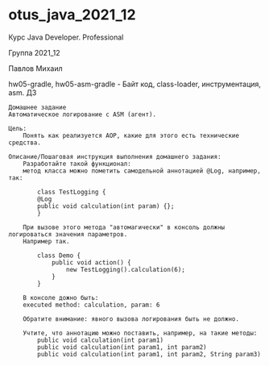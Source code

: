 # otus_java_2021_12
Курс Java Developer. Professional

Группа 2021_12

Павлов Михаил

hw05-gradle, hw05-asm-gradle - 
Байт код, class-loader, инструментация, asm. ДЗ 

    Домашнее задание
    Автоматическое логирование с ASM (агент).

    Цель:
        Понять как реализуется AOP, какие для этого есть технические средства.

    Описание/Пошаговая инструкция выполнения домашнего задания:
        Разработайте такой функционал:
        метод класса можно пометить самодельной аннотацией @Log, например, так:

            class TestLogging {
            @Log
            public void calculation(int param) {};
            }

        При вызове этого метода "автомагически" в консоль должны логироваться значения параметров.
        Например так.

            class Demo {
                public void action() {
                    new TestLogging().calculation(6);
                }
            }

        В консоле дожно быть:
        executed method: calculation, param: 6

        Обратите внимание: явного вызова логирования быть не должно.

        Учтите, что аннотацию можно поставить, например, на такие методы:
            public void calculation(int param1)
            public void calculation(int param1, int param2)
            public void calculation(int param1, int param2, String param3) 